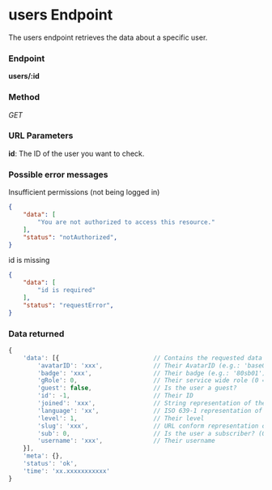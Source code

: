# users Endpoint

The users endpoint retrieves the data about a specific user.

### Endpoint

**users/:id**

### Method

_GET_

### URL Parameters

**id**: The ID of the user you want to check.

### Possible error messages

Insufficient permissions (not being logged in)
```json
{
    "data": [
        "You are not authorized to access this resource."
    ],
    "status": "notAuthorized",
}
```

id is missing
```json
{
    "data": [
        "id is required"
    ],
    "status": "requestError",
}
```

### Data returned

```js
{
    'data': [{                          // Contains the requested data
        'avatarID': 'xxx',              // Their AvatarID (e.g.: 'base01')
        'badge': 'xxx',                 // Their badge (e.g.: '80sb01')
        'gRole': 0,                     // Their service wide role (0 = None; 3 = Brand Ambassador (BA); 5 = Admin)
        'guest': false,                 // Is the user a guest?
        'id': -1,                       // Their ID
        'joined': 'xxx',                // String representation of the time they joined plug (e.g.: '2014-07-23 22:47:00.573000')
        'language': 'xx',               // ISO 639-1 representation of their used language
        'level': 1,                     // Their level
        'slug': 'xxx',                  // URL conform representation of their name (also used for the profile page)
        'sub': 0,                       // Is the user a subscriber? (0 = false; 1 = true)
        'username': 'xxx',              // Their username
    }],
    'meta': {},
    'status': 'ok',
    'time': 'xx.xxxxxxxxxxx'
}
```